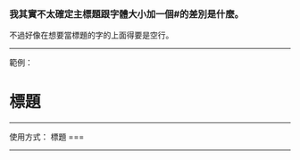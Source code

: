 
### 我其實不太確定主標題跟字體大小加一個\#的差別是什麼。
不過好像在想要當標題的字的上面得要是空行。

---

範例：

標題
===

---

使用方式：
標題
\=\=\=

---
